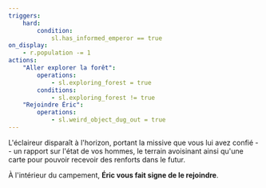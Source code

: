 ```yaml
---
triggers:
    hard:
        condition:
            sl.has_informed_emperor == true
on_display:
    - r.population -= 1
actions:
    "Aller explorer la forêt":
        operations:
            - sl.exploring_forest = true
        conditions:
            - sl.exploring_forest != true
    "Rejoindre Éric":
        operations:
            - sl.weird_object_dug_out = true
---
```


L'éclaireur disparaît à l'horizon, portant la missive que vous lui avez confié -- un rapport sur l'état de vos hommes, le terrain avoisinant ainsi qu'une carte pour pouvoir recevoir des renforts dans le futur.

À l'intérieur du campement, **Éric vous fait signe de le rejoindre**.
